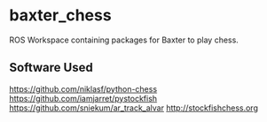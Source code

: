 baxter_chess
============

ROS Workspace containing packages for Baxter to play chess.

Software Used
-------------
https://github.com/niklasf/python-chess
https://github.com/iamjarret/pystockfish
https://github.com/sniekum/ar_track_alvar
http://stockfishchess.org
